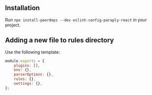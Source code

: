 
## Installation
Run `npx install-peerdeps --dev eslint-config-paraply-react` in your project.


## Adding a new file to rules directory
Use the following template:

```javascript 
module.exports = {
	plugins: [],
	env: {},
	parserOptions: {},
	rules: {},
	settings: {},
};
```
